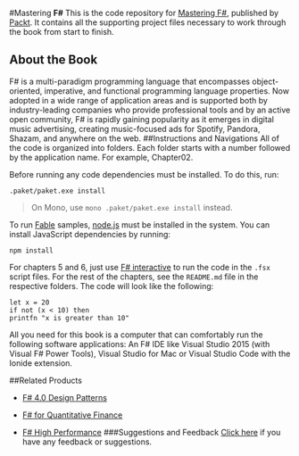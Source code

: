#Mastering __F#__
This is the code repository for [Mastering F#](https://www.packtpub.com/application-development/mastering-f?utm_source=github&utm_medium=repository&utm_campaign=9781784393434), published by [Packt](www.packtpub.com). It contains all the supporting project files necessary to work through the book from start to finish.
## About the Book
F# is a multi-paradigm programming language that encompasses object-oriented, imperative, and functional programming language properties. Now adopted in a wide range of application areas and is supported both by industry-leading companies who provide professional tools and by an active open community, F# is rapidly gaining popularity as it emerges in digital music advertising, creating music-focused ads for Spotify, Pandora, Shazam, and anywhere on the web.
##Instructions and Navigations
All of the code is organized into folders. Each folder starts with a number followed by the application name. For example, Chapter02.

Before running any code dependencies must be installed. To do this, run:

`.paket/paket.exe install`

> On Mono, use `mono .paket/paket.exe install` instead.

To run [Fable](http://fable.io) samples, [node.js](https://nodejs.org/) must be installed in the system.
You can install JavaScript dependencies by running:

`npm install`

For chapters 5 and 6, just use [F# interactive](https://docs.microsoft.com/en-us/dotnet/articles/fsharp/tutorials/fsharp-interactive/)
to run the code in the `.fsx` script files. For the rest of the chapters, see the `README.md`
file in the respective folders.
The code will look like the following:
```
let x = 20
if not (x < 10) then
printfn "x is greater than 10"
```

All you need for this book is a computer that can comfortably run the following software
applications: An F# IDE like Visual Studio 2015 (with Visual F# Power Tools), Visual Studio
for Mac or Visual Studio Code with the Ionide extension.

##Related Products
* [F# 4.0 Design Patterns](https://www.packtpub.com/application-development/f-40-design-patterns?utm_source=github&utm_medium=repository&utm_campaign=9781785884726)

* [F# for Quantitative Finance](https://www.packtpub.com/big-data-and-business-intelligence/f-quantitative-finance?utm_source=github&utm_medium=repository&utm_campaign=9781782164623)

* [F# High Performance](https://www.packtpub.com/application-development/f-high-performance?utm_source=github&utm_medium=repository&utm_campaign=9781786468079)
###Suggestions and Feedback
[Click here](https://docs.google.com/forms/d/e/1FAIpQLSe5qwunkGf6PUvzPirPDtuy1Du5Rlzew23UBp2S-P3wB-GcwQ/viewform) if you have any feedback or suggestions.
